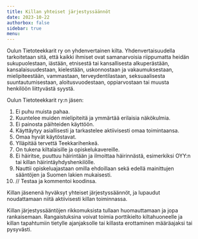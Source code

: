 ```yaml
---
title: Killan yhteiset järjestyssäännöt
date: 2023-10-22
authorbox: false
sidebar: true
menu:
---
```


Oulun Tietoteekkarit ry on yhdenvertainen kilta. Yhdenvertaisuudella tarkoitetaan sitä, että kaikki ihmiset ovat samanarvoisia riippumatta heidän sukupuolestaan, iästään, etnisestä tai kansallisesta alkuperästään, kansalaisuudestaan, kielestään, uskonnostaan ja vakaumuksestaan, mielipiteestään, vammastaan, terveydentilastaan, seksuaalisesta suuntautumisestaan, aloitusvuodestaan, oppiarvostaan tai muusta henkilöön liittyvästä syystä.

Oulun Tietoteekkarit ry:n jäsen:

1. Ei puhu muista pahaa.
2. Kuuntelee muiden mielipiteitä ja ymmärtää erilaisia näkökulmia.
3. Ei painosta päihteiden käyttöön.
4. Käyttäytyy asiallisesti ja tarkastelee aktiivisesti omaa toimintaansa.
5. Omaa hyvät käytöstavat.
6. Ylläpitää tervettä Teekkarihenkeä.
7. On tukena kiltalaisille ja opiskelukavereille.
8. Ei häiritse, puuttuu häirintään ja ilmoittaa häirinnästä, esimerkiksi OYY:n tai killan häirintäyhdyshenkilölle.
9. Nauttii opiskeluajastaan omilla ehdoillaan sekä edellä mainittujen sääntöjen ja Suomen lakien mukaisesti.
10. // Testaa ja kommentoi koodinsa.

Killan jäsenenä hyväksyt yhteiset järjestyssäännöt, ja lupaudut noudattamaan niitä aktiivisesti killan toiminnassa.

Killan järjestyssääntöjen rikkomuksista tullaan huomauttamaan ja jopa rankaisemaan. Rangaistuksina voivat toimia porttikielto kiltahuoneelle ja killan tapahtumiin tietylle ajanjaksolle tai killasta erottaminen määräajaksi tai pysyvästi.